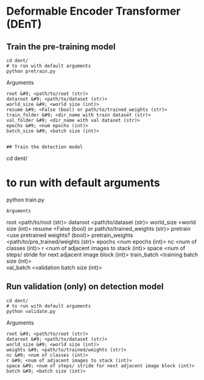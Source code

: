 # Deformable Encoder Transformer (DEnT) 

## Train the pre-training model
```
cd dent/
# to run with default arguments
python pretrain.py
```
Arguments
```
root &#9; <path/to/root (str)> 
dataroot &#9; <path/to/dataset (str)> 
world_size &#9; <world size (int)>
resume &#9; <False (bool) or path/to/trained_weights (str)>
train_folder &#9; <dir_name with train dataset (str)> 
val_folder &#9; <dir_name with val dataset (str)>
epochs &#9; <num epochs (int)>
batch_size &#9; <batch size (int)>  


## Train the detection model
```
cd dent/
# to run with default arguments
python train.py
```
Arguments
```
root &#9; <path/to/root (str)> 
dataroot &#9; <path/to/dataset (str)> 
world_size &#9; <world size (int)>
resume &#9; <False (bool) or path/to/trained_weights (str)>
pretrain &#9; <use pretrained weights? (bool)>
pretrain_weights &#9; <path/to/pre_trained/weights (str)>
epochs &#9; <num epochs (int)>
nc &#9; <num of classes (int)>
r &#9; <num of adjacent images to stack (int)>
space &#9; <num of steps/ stride for next adjacent image block (int)>
train_batch &#9; <training batch size (int)>  
val_batch &#9; <validation batch size (int)>


## Run validation (only) on detection model
```
cd dent/
# to run with default arguments
python validate.py
```
Arguments
```
root &#9; <path/to/root (str)> 
dataroot &#9; <path/to/dataset (str)> 
world_size &#9; <world size (int)>
weights &#9; <path/to/trained/weights (str)>
nc &#9; <num of classes (int)>
r &#9; <num of adjacent images to stack (int)>
space &#9; <num of steps/ stride for next adjacent image block (int)>
batch &#9; <batch size (int)>  

